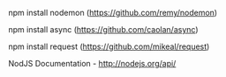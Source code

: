 npm install nodemon (https://github.com/remy/nodemon)

npm install async (https://github.com/caolan/async)

npm install request (https://github.com/mikeal/request)

NodJS Documentation - http://nodejs.org/api/